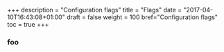 +++
description = "Configuration flags"
title = "Flags"
date = "2017-04-10T16:43:08+01:00"
draft = false
weight = 100
bref="Configuration flags"
toc = true
+++

### foo